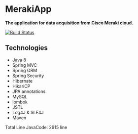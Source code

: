 # MerakiApp


**The application for data acquisition from Cisco Meraki cloud.**

[![Build Status](https://travis-ci.org/VMAproject/MerakiApp.svg?branch=rost-back )](https://travis-ci.org/VMAproject/MerakiApp)

## Technologies ##


* Java 8
* Spring MVC
* Spring ORM
* Spring Security
* Hibernate
* HikariCP
* JPA annotations
* MySQL
* lombok
* JSTL
* Log4J & SLF4J
* Maven


Total Line JavaCode:	2915 line

